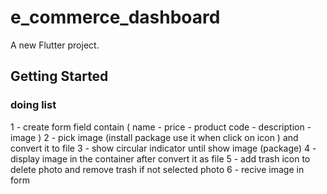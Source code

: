 # e_commerce_dashboard

A new Flutter project.

## Getting Started

### doing list 

1 - create form field contain ( name - price - product code - description - image )
2 - pick image (install package use it when click on icon ) and convert it to file
3 - show circular indicator until show image (package)
4 - display image in the container after convert it as file 
5 - add trash icon to delete photo and remove trash if not selected photo 
6 - recive image in form 
